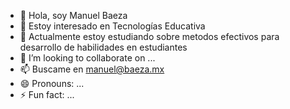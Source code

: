 <img scr="linked.jpeg"/>

- 👋 Hola, soy Manuel Baeza 
- 👀 Estoy interesado en Tecnologías Educativa
- 🌱 Actualmente estoy estudiando sobre metodos efectivos para desarrollo de habilidades en estudiantes
- 💞️ I’m looking to collaborate on ...
- 📫 Buscame en manuel@baeza.mx
- 😄 Pronouns: ...
- ⚡ Fun fact: ...

<!---
manuelbaezaguillen/manuelbaezaguillen is a ✨ special ✨ repository because its `README.md` (this file) appears on your GitHub profile.
You can click the Preview link to take a look at your changes.
--->
